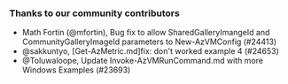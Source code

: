 ### Thanks to our community contributors
* Math Fortin (@mfortin), Bug fix to allow SharedGalleryImangeId and CommunityGalleryImageId parameters to New-AzVMConfig (#24413)
* @sakkuntyo, [Get-AzMetric.md]fix: don't worked example 4 (#24653)
* @Toluwaloope, Update Invoke-AzVMRunCommand.md with more Windows Examples (#23693)
